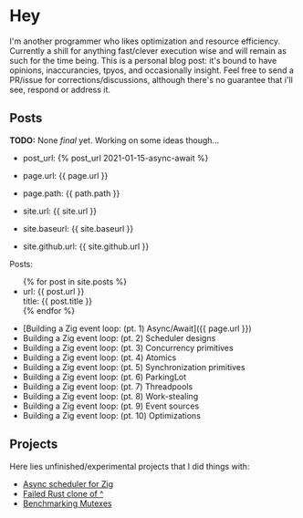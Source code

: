 # Hey
I'm another programmer who likes optimization and resource efficiency.
Currently a shill for anything fast/clever execution wise and will remain as such for the time being.
This is a personal blog post: it's bound to have opinions, inaccurancies, tpyos, and occasionally insight.
Feel free to send a PR/issue for corrections/discussions, although there's no guarantee that i'll see, respond or address it.

## Posts
**TODO:** None *final* yet. Working on some ideas though...

* post_url: {% post_url 2021-01-15-async-await %}
* page.url: {{ page.url }}
* page.path: {{ path.path }}

* site.url: {{ site.url }}
* site.baseurl: {{ site.baseurl }}
* site.github.url: {{ site.github.url }}

Posts:
<ul>
    {% for post in site.posts %}
        <li>
            url: {{ post.url }}
            <br />
            title: {{ post.title }}
        </li>
    {% endfor %}
</ul>

* [Building a Zig event loop: (pt. 1) Async/Await]({{ page.url }})
* Building a Zig event loop: (pt. 2) Scheduler designs
* Building a Zig event loop: (pt. 3) Concurrency primitives
* Building a Zig event loop: (pt. 4) Atomics
* Building a Zig event loop: (pt. 5) Synchronization primitives
* Building a Zig event loop: (pt. 6) ParkingLot
* Building a Zig event loop: (pt. 7) Threadpools
* Building a Zig event loop: (pt. 8) Work-stealing
* Building a Zig event loop: (pt. 9) Event sources
* Building a Zig event loop: (pt. 10) Optimizations

## Projects
Here lies unfinished/experimental projects that I did things with:

* [Async scheduler for Zig](https://github.com/kprotty/zap)
* [Failed Rust clone of ^](https://github.com/kprotty/yaar)
* [Benchmarking Mutexes](https://github.com/kprotty/zig-adaptive-lock)
